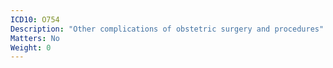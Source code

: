 ```yaml
---
ICD10: O754
Description: "Other complications of obstetric surgery and procedures"
Matters: No
Weight: 0
---
```


